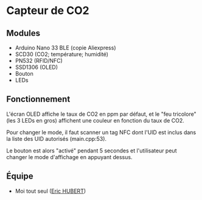 # Capteur de CO2

## Modules

- Arduino Nano 33 BLE (copie Aliexpress)
- SCD30 (CO2; température; humidité)
- PN532 (RFID/NFC)
- SSD1306 (OLED)
- Bouton
- LEDs

## Fonctionnement

L'écran OLED affiche le taux de CO2 en ppm par défaut, et le "feu tricolore" (les 3 LEDs en gros) affichent une couleur en fonction du taux de CO2.

Pour changer le mode, il faut scanner un tag NFC dont l'UID est inclus dans la liste des UID autorisés (main.cpp:53).

Le bouton est alors "activé" pendant 5 secondes et l'utilisateur peut changer le mode d'affichage en appuyant dessus.

## Équipe

- Moi tout seul ([Eric HUBERT](https://github.com/ImLyenx))
